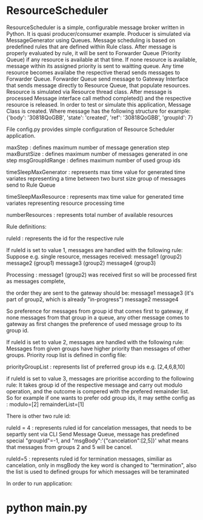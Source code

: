 # ResourceScheduler

ResourceScheduler is a simple, configurable message broker written in Python. It is quasi producer/consumer example. Producer is simulated via MessageGenerator using Queues. Message scheduling is based on predefined rules that are defined within Rule class. After message is properly evaluated by rule, it will be sent to Forwarder Queue (Priority Queue) if any resource is available at that time. If none resource is available, message within its assigned priority is sent to waitting queue. Any time resource becomes availabe the respective therad sends messages to Forwarder Queue. Forwarder Queue send message to Gateway Interface that sends message directly to Resource Queue, that populate resources. Resource is simulated via Resource thread class. After message is processed Message interface call method completed() and the respective resource is released. In order to test or simulate this application, Message Class is created. Where message has the following structure for example:
{'body': '30818QoGBB', 'state': 'created', 'ref': '30818QoGBB', 'groupId': 7}

File config.py provides simple configuration of Resource Scheduler application. 

maxStep         : defines maximum number of message generation step
maxBurstSize    : defines maximum number of messages generated in one step
msgGroupIdRange : defines maximum number of used group ids

timeSleepMaxGenerator : represents max time value for generated time variates representing  a time between two burst size group of messages send to Rule Queue

timeSleepMaxResource : represents max time value for generated time variates representing resource processing time

numberResources : represents total number of available resources

Rule definitions:

ruleId : represents the id for the respective rule

If ruleId is set to value 1, messages are handled with the following rule:
Suppose e.g. single resource, messages received:
message1 (group2)
message2 (group1)
message3 (group2)
message4 (group3)

Processing :
message1 (group2) was received first so will be processed first as messages complete, 

the order they are sent to the gateway should be:
message1
message3 (it's part of group2, which is already "in-progress")
message2
message4

So preference for messages from group id that comes first to gateway, if none messages from that group in a queue, any other message comes to gateway as first changes the preference of used message group to its group id.

If ruleId is set to value 2, messages are handled with the following rule:
Messages from given groups have higher priority than messages of other groups.
Priority roup list is defined in config file:

priorityGroupList : represents list of preferred group ids e.g. [2,4,6,8,10]

if ruleId is set to value 3, messages are prioritise according to the following rule:
It takes group id of the respective message and carry out modulo operation, and the outcome is compered with the prefered remainder list. So for example if one wants to prefer odd group ids, it may setthe config as :
modulo=[2]
remainderList=[1]

There is other two rule id:

ruleId = 4 : represents ruled id for cancelation messages, that needs to be separtly sent via CLI Send Message Queue, message has predefined  special "groupId"=-1, and "msgBody":'{"cancelation":[2,5]}' what means that messages from groups 2 and 5 will be cancel.

ruleId=5 : represents ruled id for termination messages, similiar as cancelation, only in msgBody the key word is changed to "termination", also the list is used to defined groups for which messages will be teraminated


In order to run application:

# python main.py






